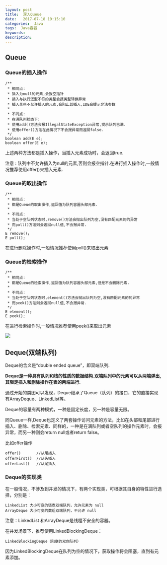 ```yaml
---
layout: post
title:  深入Queue
date:   2017-07-18 19:15:10
categories:  Java
tags:  Java容器
keywords: 
description:         
---
```


## Queue

### Queue的插入操作
```
/**
 * 相同点:
 * 插入为null的元素,会报空指针
 * 插入与执行泛型不符的类型会报类型转换异常
 * 插入某些不允许插入的元素,会阻止其插入,IDE会提示非法参数
 * 
 * 不同点:
 * 在满队列状态下:
 * 使用add()方法会报IllegalStateException异常,提示队列已满.
 * 使用offer()方法在此情况下不会报异常而返回false.
 */
boolean add(E e);
boolean offer(E e);
```
上述两种方法都是插入操作，当插入元素成功时，会返回true. 

注意 : 队列中不允许插入为null的元素,否则会报空指针.在进行插入操作时,一般情况推荐使用offer()来插入元素.

### Queue的取出操作
```
/**
 * 相同点:
 * 都是Queue的取出操作,返回值为队列容器头部元素.
 * 
 * 不同点:
 * 当处于空队列状态时,remove()方法会抛出队列为空,没有匹配元素的的异常
 * 而poll()方法则会返回null值,不会报异常.
 */
E remove();
E poll();
```
在进行删除操作时,一般情况推荐使用poll()来取出元素

### Queue的检索操作
```
/**
 * 相同点:
 * 都是Queue的检索操作,返回值为队列容器头部元素,但是不会删除元素.
 * 
 * 不同点:
 * 当处于空队列状态时,element()方法会抛出队列为空,没有匹配元素的的异常
 * 而peek()方法则会返回null值,不会报异常.
 */
E element();
E peek();
```
在进行检索操作时,一般情况推荐使用peek()来取出元素

![](http://p7lixluhf.bkt.clouddn.com/queue.png)

## Deque(双端队列)
Deque的含义是“double ended queue”，即双端队列.

**Deque是一种具有队列和栈的性质的数据结构.双端队列中的元素可以从两端弹出,其限定插入和删除操作在表的两端进行.**

通过开始的类图可以发现，Deque继承了Queue（队列）的接口，它的直接实现有ArrayDeque、LinkedList等。

Deque的容量有两种模式，一种是固定长度，另一种是容量无限。

同Queue一样,Deque也定义了两套操作访问元素的方法，比如在头部和尾部进行插入、删除、检索元素、同样的，一种是在满队列或者空队列的操作元素时，会报异常，而另一种则会return null或者return false。

比如offer操作
```
offer()       //从尾插入
offerFirst()  //从头插入
offerLast()   //从尾插入
```
### Deque的实现类

在一般情况，不涉及到并发的情况下，有两个实现类，可根据其自身的特性进行选择，分别是：
```
LinkedList 大小可变的链表双端队列，允许元素为 null
ArrayDeque 大小可变的数组双端队列，不允许 null
```
注意：LinkedList 和ArrayDeque是线程不安全的容器。

在并发场景下，推荐使用LinkedBlockingDeque：
```
LinkedBlockingDeque（阻塞的双向队列）
```
因为LinkedBlockingDeque在队列为空的情况下，获取操作将会阻塞，直到有元素添加。
